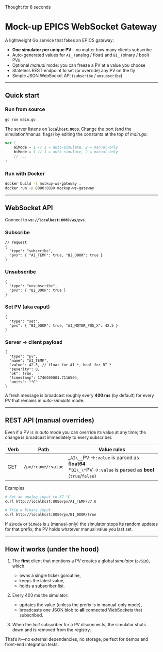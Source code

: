 Thought for 8 seconds

# Mock-up EPICS WebSocket Gateway

A lightweight Go service that fakes an EPICS gateway:

- **One simulator per unique PV**—no matter how many clients subscribe
- Auto-generated values for `AI_` (analog / float) and `BI_` (binary / bool) PVs
- Optional _manual_ mode: you can freeze a PV at a value you choose
- Stateless REST endpoint to set (or override) any PV on the fly
- Simple JSON WebSocket API (`subscribe` / `unsubscribe`)

---

## Quick start

### Run from source

```bash
go run main.go
```

The server listens on **`localhost:8080`**.
Change the port (and the simulation/manual flags) by editing the constants at the top of _main.go_:

```go
var (
    aiMode = 1 // 1 = auto-simulate, 2 = manual-only
    biMode = 1 // 1 = auto-simulate, 2 = manual-only
    // ...
)
```

### Run with Docker

```bash
docker build -t mockup-ws-gateway .
docker run -p 8080:8080 mockup-ws-gateway
```

---

## WebSocket API

Connect to **`ws://localhost:8080/ws/pvs`**.

### Subscribe

```jsonc
// request
{
  "type": "subscribe",
  "pvs": { "AI_TEMP": true, "BI_DOOR": true }
}
```

### Unsubscribe

```jsonc
{
  "type": "unsubscribe",
  "pvs": { "BI_DOOR": true }
}
```

### Set PV (aka caput)

```jsonc
{
  "type": "set",
  "pvs": { "BI_DOOR": true, "AI_MOTOR_POS_X": 42.5 }
}
```

### Server → client payload

```jsonc
{
  "type": "pv",
  "name": "AI_TEMP",
  "value": 42.5, // float for AI_*, bool for BI_*
  "severity": 0,
  "ok": true,
  "timestamp": 1746000001.7116504,
  "units": "°C"
}
```

A fresh message is broadcast roughly every **400 ms** (by default) for every PV that remains in _auto-simulate_ mode.

---

## REST API (manual overrides)

Even if a PV is in _auto_ mode you can override its value at any time; the change is broadcast immediately to every subscriber.

| Verb | Path               | Value rules                                                                                                     |
| ---- | ------------------ | --------------------------------------------------------------------------------------------------------------- |
| GET  | `/pv/:name/:value` | \_`AI\__`PV →`:value` is parsed as **float64**<br>\*`BI\_\*`PV →`:value` is parsed as **bool** (`true`/`false`) |

Examples

```bash
# Set an analog input to 37 °C
curl http://localhost:8080/pv/AI_TEMP/37.0

# Trip a binary input
curl http://localhost:8080/pv/BI_DOOR/true
```

If `aiMode` or `biMode` is `2` (manual-only) the simulator stops its random updates for that prefix; the PV holds whatever manual value you last set.

---

## How it works (under the hood)

1. The **first** client that mentions a PV creates a global _simulator_ (`pvSim`), which

   - owns a single ticker goroutine,
   - keeps the latest value,
   - holds a subscriber list.

2. Every 400 ms the simulator:

   - updates the value (unless the prefix is in manual-only mode),
   - broadcasts one JSON blob to **all** connected WebSockets that subscribed.

3. When the _last_ subscriber for a PV disconnects, the simulator shuts down and is removed from the registry.

That’s it—no external dependencies, no storage, perfect for demos and front-end integration tests.

